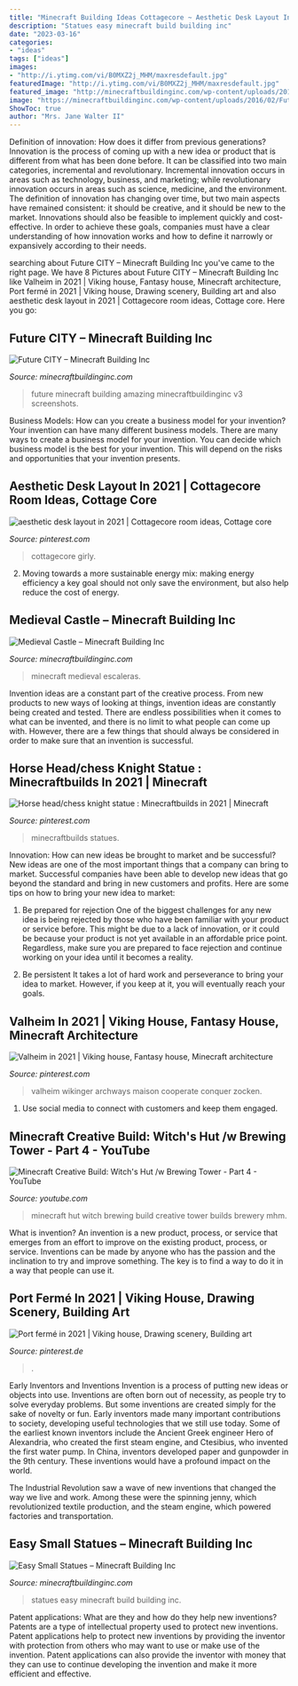```yaml
---
title: "Minecraft Building Ideas Cottagecore ~ Aesthetic Desk Layout In 2021"
description: "Statues easy minecraft build building inc"
date: "2023-03-16"
categories:
- "ideas"
tags: ["ideas"]
images:
- "http://i.ytimg.com/vi/B0MXZ2j_MHM/maxresdefault.jpg"
featuredImage: "http://i.ytimg.com/vi/B0MXZ2j_MHM/maxresdefault.jpg"
featured_image: "http://minecraftbuildinginc.com/wp-content/uploads/2016/05/14-Minecraft-small-statues-for-worlds-easy-to-build.jpg"
image: "https://minecraftbuildinginc.com/wp-content/uploads/2016/02/Future-CITY.jpg"
ShowToc: true
author: "Mrs. Jane Walter II"
---
```



Definition of innovation: How does it differ from previous generations?
Innovation is the process of coming up with a new idea or product that is different from what has been done before. It can be classified into two main categories, incremental and revolutionary. Incremental innovation occurs in areas such as technology, business, and marketing; while revolutionary innovation occurs in areas such as science, medicine, and the environment. 
The definition of innovation has changing over time, but two main aspects have remained consistent: it should be creative, and it should be new to the market. Innovations should also be feasible to implement quickly and cost-effective. In order to achieve these goals, companies must have a clear understanding of how innovation works and how to define it narrowly or expansively according to their needs.

	

		
searching about Future CITY – Minecraft Building Inc you've came to the right page. We have 8 Pictures about Future CITY – Minecraft Building Inc like Valheim in 2021 | Viking house, Fantasy house, Minecraft architecture, Port fermé in 2021 | Viking house, Drawing scenery, Building art and also aesthetic desk layout in 2021 | Cottagecore room ideas, Cottage core. Here you go:
		
    
## Future CITY – Minecraft Building Inc

<img loading=lazy src="https://minecraftbuildinginc.com/wp-content/uploads/2016/02/Future-CITY.jpg" onerror="this.onerror=null;this.src='https://tse4.mm.bing.net/th?id=OIP.yZypMNYkfcXoB40H6VedBgHaEK&amp;pid=15.1';" alt="Future CITY – Minecraft Building Inc">

_Source: minecraftbuildinginc.com_

>future minecraft building amazing minecraftbuildinginc v3 screenshots. 

	

Business Models: How can you create a business model for your invention?
Your invention can have many different business models. There are many ways to create a business model for your invention. You can decide which business model is the best for your invention. This will depend on the risks and opportunities that your invention presents.

    
## Aesthetic Desk Layout In 2021 | Cottagecore Room Ideas, Cottage Core

<img loading=lazy src="https://i.pinimg.com/736x/28/f7/09/28f70973e26da34fd15a4dae5596b95d.jpg" onerror="this.onerror=null;this.src='https://tse1.mm.bing.net/th?id=OIP.Kgdf2kwKSSj8jXUjEVzwsQHaJ3&amp;pid=15.1';" alt="aesthetic desk layout in 2021 | Cottagecore room ideas, Cottage core">

_Source: pinterest.com_

>cottagecore girly. 

	

2. Moving towards a more sustainable energy mix: making energy efficiency a key goal should not only save the environment, but also help reduce the cost of energy.

    
## Medieval Castle – Minecraft Building Inc

<img loading=lazy src="https://minecraftbuildinginc.com/wp-content/uploads/2013/02/The-Ballroom.jpg" onerror="this.onerror=null;this.src='https://tse3.mm.bing.net/th?id=OIP.ueDctjGfE5vZ2ifyFlng2gHaEo&amp;pid=15.1';" alt="Medieval Castle – Minecraft Building Inc">

_Source: minecraftbuildinginc.com_

>minecraft medieval escaleras. 

	

Invention ideas are a constant part of the creative process. From new products to new ways of looking at things, invention ideas are constantly being created and tested. There are endless possibilities when it comes to what can be invented, and there is no limit to what people can come up with. However, there are a few things that should always be considered in order to make sure that an invention is successful.

    
## Horse Head/chess Knight Statue : Minecraftbuilds In 2021 | Minecraft

<img loading=lazy src="https://i.pinimg.com/736x/b1/76/23/b1762372b49c621509b81a235168e943.jpg" onerror="this.onerror=null;this.src='https://tse1.mm.bing.net/th?id=OIP.WGB6r8xyxqLqLyb0Vjwu9QHaFj&amp;pid=15.1';" alt="Horse head/chess knight statue : Minecraftbuilds in 2021 | Minecraft">

_Source: pinterest.com_

>minecraftbuilds statues. 

	

Innovation: How can new ideas be brought to market and be successful?
New ideas are one of the most important things that a company can bring to market. Successful companies have been able to develop new ideas that go beyond the standard and bring in new customers and profits. Here are some tips on how to bring your new idea to market:
1. Be prepared for rejection
One of the biggest challenges for any new idea is being rejected by those who have been familiar with your product or service before. This might be due to a lack of innovation, or it could be because your product is not yet available in an affordable price point. Regardless, make sure you are prepared to face rejection and continue working on your idea until it becomes a reality.

2. Be persistent
It takes a lot of hard work and perseverance to bring your idea to market. However, if you keep at it, you will eventually reach your goals.

    
## Valheim In 2021 | Viking House, Fantasy House, Minecraft Architecture

<img loading=lazy src="https://i.pinimg.com/736x/75/6d/7b/756d7b7846379989a4501d2bc3690181.jpg" onerror="this.onerror=null;this.src='https://tse3.mm.bing.net/th?id=OIP.NoQJznqMKn7EIu9OyUY1ygHaEK&amp;pid=15.1';" alt="Valheim in 2021 | Viking house, Fantasy house, Minecraft architecture">

_Source: pinterest.com_

>valheim wikinger archways maison cooperate conquer zocken. 

	

1. Use social media to connect with customers and keep them engaged.

    
## Minecraft Creative Build: Witch&#039;s Hut /w Brewing Tower - Part 4 - YouTube

<img loading=lazy src="http://i.ytimg.com/vi/B0MXZ2j_MHM/maxresdefault.jpg" onerror="this.onerror=null;this.src='https://tse4.mm.bing.net/th?id=OIP.oWSSh3CZKPoJCtT9biZ8gQHaEK&amp;pid=15.1';" alt="Minecraft Creative Build: Witch&#039;s Hut /w Brewing Tower - Part 4 - YouTube">

_Source: youtube.com_

>minecraft hut witch brewing build creative tower builds brewery mhm. 

	

What is invention?
An invention is a new product, process, or service that emerges from an effort to improve on the existing product, process, or service. Inventions can be made by anyone who has the passion and the inclination to try and improve something. The key is to find a way to do it in a way that people can use it.

    
## Port Fermé In 2021 | Viking House, Drawing Scenery, Building Art

<img loading=lazy src="https://i.pinimg.com/736x/b8/ef/b2/b8efb29d7b68149e93e77da3738075c5.jpg" onerror="this.onerror=null;this.src='https://tse3.mm.bing.net/th?id=OIP.cbZ6pSZBxnd9wBnmYz2TgQHaEI&amp;pid=15.1';" alt="Port fermé in 2021 | Viking house, Drawing scenery, Building art">

_Source: pinterest.de_

>. 

	

Early Inventors and Inventions
Invention is a process of putting new ideas or objects into use. Inventions are often born out of necessity, as people try to solve everyday problems. But some inventions are created simply for the sake of novelty or fun. Early inventors made many important contributions to society, developing useful technologies that we still use today.
Some of the earliest known inventors include the Ancient Greek engineer Hero of Alexandria, who created the first steam engine, and Ctesibius, who invented the first water pump. In China, inventors developed paper and gunpowder in the 9th century. These inventions would have a profound impact on the world.

The Industrial Revolution saw a wave of new inventions that changed the way we live and work. Among these were the spinning jenny, which revolutionized textile production, and the steam engine, which powered factories and transportation.

    
## Easy Small Statues – Minecraft Building Inc

<img loading=lazy src="http://minecraftbuildinginc.com/wp-content/uploads/2016/05/14-Minecraft-small-statues-for-worlds-easy-to-build.jpg" onerror="this.onerror=null;this.src='https://tse2.mm.bing.net/th?id=OIP.f3oEej2jY4ge9-lYsaZYQwHaD7&amp;pid=15.1';" alt="Easy Small Statues – Minecraft Building Inc">

_Source: minecraftbuildinginc.com_

>statues easy minecraft build building inc. 

	

Patent applications: What are they and how do they help new inventions?
Patents are a type of intellectual property used to protect new inventions. Patent applications help to protect new inventions by providing the inventor with protection from others who may want to use or make use of the invention. Patent applications can also provide the inventor with money that they can use to continue developing the invention and make it more efficient and effective.

